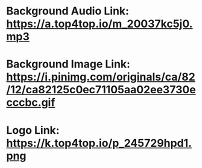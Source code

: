 # Background Audio Link: https://a.top4top.io/m_20037kc5j0.mp3
# Background Image Link: https://i.pinimg.com/originals/ca/82/12/ca82125c0ec71105aa02ee3730ecccbc.gif
# Logo Link: https://k.top4top.io/p_245729hpd1.png